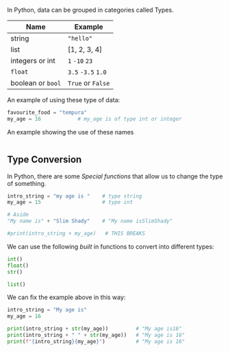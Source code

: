 In Python, data can be grouped in categories called Types. 

| Name            |     Example |
| ---             | ---      |
| string          | ``"hello"``  |
| list            | [1, 2, 3, 4] |
| integers or int | `1`  `-10`   `23`  |
| `float`           | `3.5`  `-3.5`  `1.0` |
| boolean or `bool` | `True` or `False` |

An example of using these type of data:


```python
favourite_food = "tempura"
my_age = 16            # my_age is of type int or integer
```

An example showing the use of these names

```python

```


## Type Conversion
In Python, there are some *Special functions* that allow us to change the type of something. 

```python
intro_string = "my age is "    # type string
my_age = 15                    # type int

# Aside
"My name is" + "Slim Shady"    # "My name isSlimShady"

#print(intro_string + my_age)   # THIS BREAKS
```


We can use the following *built* in functions to convert into different types:

```python
int()
float()
str()

list()
```

We can fix the example above in this way:

```python
intro_string = "My age is"
my_age = 16

print(intro_string + str(my_age))         # "My age is16"
print(intro_string + " " + str(my_age))   # "My age is 16"
print(f"{intro_string}{my_age}")          # "My age is 16"
```

